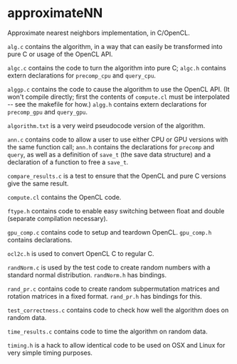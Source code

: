 # approximateNN
Approximate nearest neighbors implementation, in C/OpenCL.

`alg.c` contains the algorithm, in a way that can easily be transformed
into pure C or usage of the OpenCL API.

`algc.c` contains the code to turn the algorithm into pure C;
`algc.h` contains extern declarations for `precomp_cpu` and `query_cpu`.

`alggp.c` contains the code to cause the algorithm to use the OpenCL API.
(It won't compile directly; first the contents of `compute.cl`
must be interpolated -- see the makefile for how.)
`algg.h` contains extern declarations for `precomp_gpu` and `query_gpu`.

`algorithm.txt` is a very weird pseudocode version of the algorithm.

`ann.c` contains code to allow a user to use either CPU or GPU versions with
the same function call;
`ann.h` contains the declarations for `precomp` and `query`,
as well as a definition of `save_t` (the save data structure)
and a declaration of a function to free a `save_t`.

`compare_results.c` is a test to ensure that the OpenCL and pure C versions 
give the same result.

`compute.cl` contains the OpenCL code.

`ftype.h` contains code to enable easy switching between float and double
(separate compilation necessary).

`gpu_comp.c` contains code to setup and teardown OpenCL.
`gpu_comp.h` contains declarations.

`ocl2c.h` is used to convert OpenCL C to regular C.

`randNorm.c` is used by the test code to create random numbers with a
standard normal distribution.
`randNorm.h` has bindings.

`rand_pr.c` contains code to create random subpermutation matrices and
rotation matrices in a fixed format.
`rand_pr.h` has bindings for this.

`test_correctness.c` contains code to check how well the algorithm does
on random data.

`time_results.c` contains code to time the algorithm on random data.

`timing.h` is a hack to allow identical code to be used on OSX and Linux for
very simple timing purposes.
